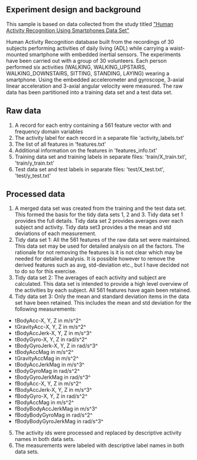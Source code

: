 ## Experiment design and background

This sample is based on data collected from the study titled 
["Human Activity Recognition Using Smartphones Data Set"](http://archive.ics.uci.edu/ml/datasets/Human+Activity+Recognition+Using+Smartphones)

Human Activity Recognition database built from the recordings of 30 subjects performing activities 
of daily living (ADL) while carrying a waist-mounted smartphone with embedded inertial sensors.
The experiments have been carried out with a group of 30 volunteers. 
Each person performed six activities (WALKING, WALKING_UPSTAIRS, WALKING_DOWNSTAIRS, 
SITTING, STANDING, LAYING) wearing a smartphone. Using the embedded accelerometer 
and gyroscope, 3-axial linear acceleration and 3-axial angular velocity were measured. 
The raw data has been partitioned into a training data set and a test data set.

## Raw data

1. A record for each entry containing a 561 feature vector with and frequency domain variables
2. The activity label for each record in a separate file 'activity_labels.txt'
3. The list of all features in 'features.txt'
4. Additional information on the features in 'features_info.txt'
5. Training data set and training labels in separate files:
  'train/X_train.txt', 'train/y_train.txt'
6. Test data set and test labels in separate files:
  'test/X_test.txt', 'test/y_test.txt'

## Processed data

1. A merged data set was created from the training and the test data set. This formed the basis
  for the tidy data sets 1, 2 and 3. Tidy data set 1 provides the full details. Tidy data set 2
  provides averages over each subject and activity. Tidy data set3 provides a the mean and
  std deviations of each measurement.
2. Tidy data set 1: All the 561 features of the raw data set were maintained. This data set
  may be used for detailed analysis on all the factors. The rationale for not removing the
  features is it is not clear which may be needed for detailed analysis. It is possible
  however to remove the derived features such as avg, std-deviation etc., but I have
  decided not to do so for this exercise.
3. Tidy data set 2: The averages of each activity and subject are calculated. This data set
  is intended to provide a high level overview of the activities by each subject. 
  All 561 features have again been retained.
4. Tidy data set 3: Only the mean and standard deviation items in the data set have been retained.
  This includes the mean and std deviation for the following measurements:
  * tBodyAcc-X, Y, Z in m/s^2^
  * tGravityAcc-X, Y, Z in m/s^2^
  * tBodyAccJerk-X, Y, Z in m/s^3^
  * tBodyGyro-X, Y, Z in rad/s^2^
  * tBodyGyroJerk-X, Y, Z in rad/s^3^
  * tBodyAccMag in m/s^2^
  * tGravityAccMag in m/s^2^
  * tBodyAccJerkMag in m/s^3^
  * tBodyGyroMag in rad/s^2^
  * tBodyGyroJerkMag in rad/s^3^
  * fBodyAcc-X, Y, Z in m/s^2^
  * fBodyAccJerk-X, Y, Z in m/s^3^
  * fBodyGyro-X, Y, Z in rad/s^2^
  * fBodyAccMag in m/s^2^
  * fBodyBodyAccJerkMag in m/s^3^
  * fBodyBodyGyroMag in rad/s^2^
  * fBodyBodyGyroJerkMag in rad/s^3^
5. The activity ids were processed and replaced by descriptive activity names in both data sets.
6. The measurements were labeled with descriptive label names in both data sets.
